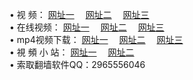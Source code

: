 &#8226; 视 频：
<a href="http://522.duckdns.org/tv/" target="_blank">网址一</a>
　<a href="http://73.myz.info/mp4/" target="_blank">网址二</a>
　<a href="http://657.biz.tm/" target="_blank">网址三</a><br />
&#8226; 在线视频：
<a href="http://tny.im/tv3" target="_blank">网址一</a>
　<a href="http://73.myz.info/tv/" target="_blank">网址二</a>
　<a href="http://657.biz.tm/tv/" target="_blank">网址三</a><br />
&#8226; mp4视频下载：
<a href="http://522.duckdns.org/mp4/" target="_blank">网址一</a>
　<a href="http://73.myz.info/mp4/" target="_blank">网址二</a>
　<a href="http://657.biz.tm/mp4/" target="_blank">网址三</a><br />
&#8226; 視 頻 小 站：
<a href="http://657.biz.tm" target="_blank">网址一</a>
　<a href="http://tny.im/tvs" target="_blank">网址二</a>
<br />
&#8226; 索取翻墙软件QQ：2965556046<br />
